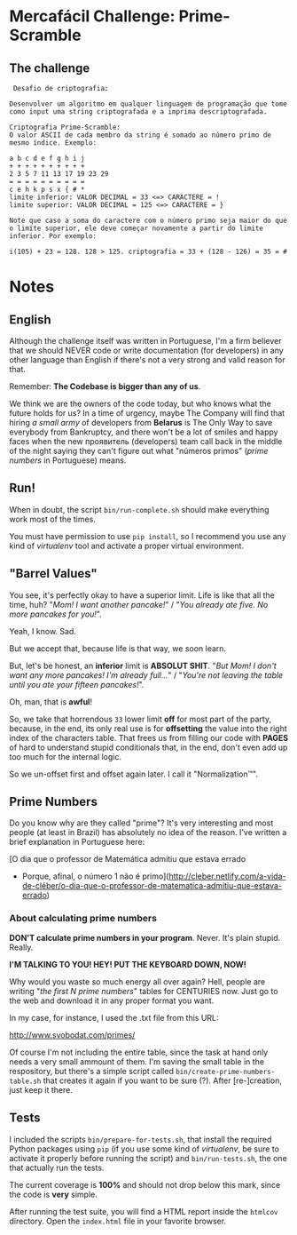 # Mercafácil Challenge: Prime-Scramble

## The challenge

```
 Desafio de criptografia:

Desenvolver um algoritmo em qualquer linguagem de programação que tome como input uma string criptografada e a imprima descriptografada.

Criptografia Prime-Scramble:
O valor ASCII de cada membro da string é somado ao número primo de mesmo índice. Exemplo:

a b c d e f g h i j
+ + + + + + + + + +
2 3 5 7 11 13 17 19 23 29
= = = = = = = = = =
c e h k p s x { # *
limite inferior: VALOR DECIMAL = 33 <=> CARACTERE = !
limite superior: VALOR DECIMAL = 125 <=> CARACTERE = }

Note que caso a soma do caractere com o número primo seja maior do que o limite superior, ele deve começar novamente a partir do limite inferior. Por exemplo:

i(105) + 23 = 128. 128 > 125. criptografia = 33 + (128 - 126) = 35 = #
```

# Notes

## English

Although the challenge itself was written in Portuguese, I'm a firm
believer that we should NEVER code or write documentation (for developers)
in any other language than English if there's not a very strong and valid
reason for that.

Remember: **The Codebase is bigger than any of us**.

We think we are the owners of the code today, but who knows what the
future holds for us? In a time of urgency, maybe The Company will find
that hiring *a small army* of developers from **Belarus** is The Only Way
to save everybody from Bankruptcy, and there won't be a lot of smiles and
happy faces when the new проявитель (developers) team call back in the
middle of the night saying they can't figure out what "números primos"
(*prime numbers* in Portuguese) means.

## Run!

When in doubt, the script `bin/run-complete.sh` should make everything work
most of the times.

You must have permission to use `pip install`, so I recommend you use any
kind of *virtualenv* tool and activate a proper virtual environment.


## "Barrel Values"

You see, it's perfectly okay to have a superior limit. Life is like that
all the time, huh? "*Mom! I want another pancake!*" / "*You already ate
five. No more pancakes for you!*".


Yeah, I know. Sad.

But we accept that, because life is that way, we soon learn.


But, let's be honest, an **inferior** limit is **ABSOLUT SHIT**. "*But
Mom! I don't want any more pancakes! I'm already full...*" / "*You're not
leaving the table until you ate your fifteen pancakes!*".


Oh, man, that is **awful**!


So, we take that horrendous `33` lower limit **off** for most part of the
party, because, in the end, its only real use is for **offsetting** the
value into the right index of the characters table. That frees us from
filling our code with **PAGES** of hard to understand stupid conditionals
that, in the end, don't even add up too much for the internal logic.

So we un-offset first and offset again later. I call it "Normalization™".


## Prime Numbers

Do you know why are they called "prime"? It's very interesting and most
people (at least in Brazil) has absolutely no idea of the reason. I've
written a brief explanation in Portuguese here:

[O dia que o professor de Matemática admitiu que estava errado
- Porque, afinal, o número 1 não
  é primo](http://cleber.netlify.com/a-vida-de-cléber/o-dia-que-o-professor-de-matematica-admitiu-que-estava-errado)

### About calculating prime numbers

**DON'T calculate prime numbers in your program**. Never. It's plain
stupid. Really.


**I'M TALKING TO YOU! HEY! PUT THE KEYBOARD DOWN, NOW!**


Why would you waste so much energy all over again? Hell, people are
writing "*the first N prime numbers*" tables for CENTURIES now. Just go to
the web and download it in any proper format you want.

In my case, for instance, I used the .txt file from this URL:

http://www.svobodat.com/primes/

Of course I'm not including the entire table, since the task at hand only
needs a very small ammount of them. I'm saving the small table in the
respository, but there's a simple script called
`bin/create-prime-numbers-table.sh` that creates it again if you want to be
sure (?). After [re-]creation, just keep it there.


## Tests

I included the scripts `bin/prepare-for-tests.sh`, that install the required
Python packages using `pip` (if you use some kind of *virtualenv*, be sure
to activate it properly before running the script) and `bin/run-tests.sh`, the
one that actually run the tests.


The current coverage is **100%** and should not drop below this mark, since the
code is **very** simple.


After running the test suite, you will find a HTML report inside the `htmlcov`
directory. Open the `index.html` file in your favorite browser.
